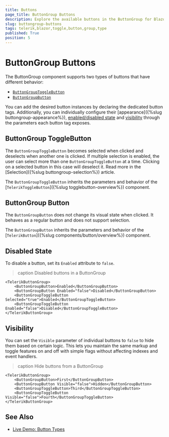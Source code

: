```yaml
---
title: Buttons
page_title: ButtonGroup Buttons
description: Explore the available buttons in the ButtonGroup for Blazor.
slug: buttongroup-buttons
tags: telerik,blazor,toggle,button,group,type
published: True
position: 5
---
```


# ButtonGroup Buttons

The ButtonGroup component supports two types of buttons that have different behavior:

* [`ButtonGroupToggleButton`](#buttongroup-togglebutton)
* [`ButtonGroupButton`](#buttongroup-button)

You can add the desired button instances by declaring the dedicated button tags. Additionally, you can individually configure their [appearance]({%slug buttongroup-appearance%}), [enabled/disabled state](#disabled-state) and [visibility](#visibility) through the parameters each button tag exposes.

## ButtonGroup ToggleButton

The `ButtonGroupToggleButton` becomes selected when clicked and deselects when another one is clicked. If multiple selection is enabled, the user can select more than one `ButtonGroupToggleButton` at a time. Clicking on a selected button in this case will deselect it. Read more in the [Selection]({%slug buttongroup-selection%}) article.

The `ButtonGroupToggleButton` inherits the parameters and behavior of the [`TelerikToggleButton`]({%slug togglebutton-overview%}) component.

## ButtonGroup Button

The `ButtonGroupButton` does not change its visual state when clicked. It behaves as a regular button and does not support selection.

The `ButtonGroupButton` inherits the parameters and behavior of the [`TelerikButton`]({%slug components/button/overview%}) component.

## Disabled State

To disable a button, set its `Enabled` attribute to `false`.

>caption Disabled buttons in a ButtonGroup

````CSHTML
<TelerikButtonGroup>
    <ButtonGroupButton>Enabled</ButtonGroupButton>
    <ButtonGroupButton Enabled="false">Disabled</ButtonGroupButton>
    <ButtonGroupToggleButton Selected="true">Enabled</ButtonGroupToggleButton>
    <ButtonGroupToggleButton Enabled="false">Disabled</ButtonGroupToggleButton>
</TelerikButtonGroup>
````


## Visibility

You can set the `Visible` parameter of individual buttons to `false` to hide them based on certain logic. This lets you maintain the same markup and toggle features on and off with simple flags without affecting indexes and event handlers.

>caption Hide buttons from a ButtonGroup

````CSHTML
<TelerikButtonGroup>
    <ButtonGroupButton>First</ButtonGroupButton>
    <ButtonGroupButton Visible="false">Hidden</ButtonGroupButton>
    <ButtonGroupToggleButton>Third</ButtonGroupToggleButton>
    <ButtonGroupToggleButton Visible="false">Fourth</ButtonGroupToggleButton>
</TelerikButtonGroup>
````

## See Also

  * [Live Demo: Button Types](https://demos.telerik.com/blazor-ui/buttongroup/button-types)